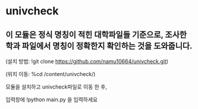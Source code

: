 # univcheck
## 이 모듈은 정식 명칭이 적힌 대학파일들 기준으로, 조사한 학과 파일에서 명칭이 정확한지 확인하는 것을 도와줍니다.
 (설치 방법: !git clone https://github.com/namu10664/univcheck.git)
 
 (위치 이동: %cd /content/univcheck/)
 
 모듈을 설치하고 univcheck파일로 이동 한 후,
 
 입력창에 !python main.py 을 입력하세요
